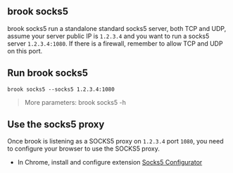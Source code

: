 ## brook socks5

brook socks5 run a standalone standard socks5 server, both TCP and UDP, assume your server public IP is `1.2.3.4` and you want to run a socks5 server `1.2.3.4:1080`. If there is a firewall, remember to allow TCP and UDP on this port.

## Run brook socks5

```
brook socks5 --socks5 1.2.3.4:1080
```

> More parameters: brook socks5 -h

## Use the socks5 proxy

Once brook is listening as a SOCKS5 proxy on `1.2.3.4` port `1080`, you need to configure your browser to use the SOCKS5 proxy.

* In Chrome, install and configure extension [Socks5 Configurator](https://chrome.google.com/webstore/detail/hnpgnjkeaobghpjjhaiemlahikgmnghb)
